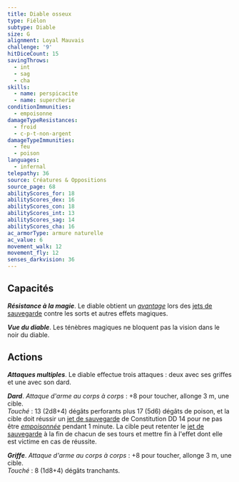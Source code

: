 ```yaml
---
title: Diable osseux
type: Fiélon
subtype: Diable
size: G
alignment: Loyal Mauvais
challenge: '9'
hitDiceCount: 15
savingThrows:
  - int
  - sag
  - cha
skills:
  - name: perspicacite
  - name: supercherie
conditionImmunities:
  - empoisonne
damageTypeResistances:
  - froid
  - c-p-t-non-argent
damageTypeImmunities:
  - feu
  - poison
languages:
  - infernal
telepathy: 36
source: Créatures & Oppositions
source_page: 68
abilityScores_for: 18
abilityScores_dex: 16
abilityScores_con: 18
abilityScores_int: 13
abilityScores_sag: 14
abilityScores_cha: 16
ac_armorType: armure naturelle
ac_value: 6
movement_walk: 12
movement_fly: 12
senses_darkvision: 36
---
```

## Capacités
_**Résistance à la magie**_. Le diable obtient un [_avantage_](/utiliser-les-caracteristiques/#avantage-et-desavantage) lors des [jets de sauvegarde](/utiliser-les-caracteristiques/#jets-de-sauvegarde) contre les sorts et autres effets magiques.

_**Vue du diable**_. Les ténèbres magiques ne bloquent pas la vision dans le noir du diable.

## Actions
_**Attaques multiples**_. Le diable effectue trois attaques : deux avec ses griffes et une avec son dard.

_**Dard**_. _Attaque d'arme au corps à corps_ : +8 pour toucher, allonge 3 m, une cible.  
_Touché_ : 13 (2d8+4) dégâts perforants plus 17 (5d6) dégâts de poison, et la cible doit réussir un [jet de sauvegarde](/utiliser-les-caracteristiques/#jets-de-sauvegarde) de Constitution DD 14 pour ne pas être [_empoisonnée_](/gerer-la-sante-du-personnage/#empoisonne) pendant 1 minute. La cible peut retenter le [jet de sauvegarde](/utiliser-les-caracteristiques/#jets-de-sauvegarde) à la fin de chacun de ses tours et mettre fin à l'effet dont elle est victime en cas de réussite.

_**Griffe**_. _Attaque d'arme au corps à corps_ : +8 pour toucher, allonge 3 m, une cible.  
_Touché_ : 8 (1d8+4) dégâts tranchants.
